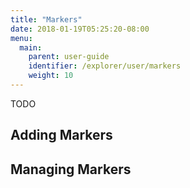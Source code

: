 ```yaml
---
title: "Markers"
date: 2018-01-19T05:25:20-08:00
menu:
  main:
    parent: user-guide
    identifier: /explorer/user/markers
    weight: 10
---
```

TODO

## Adding Markers

## Managing Markers
